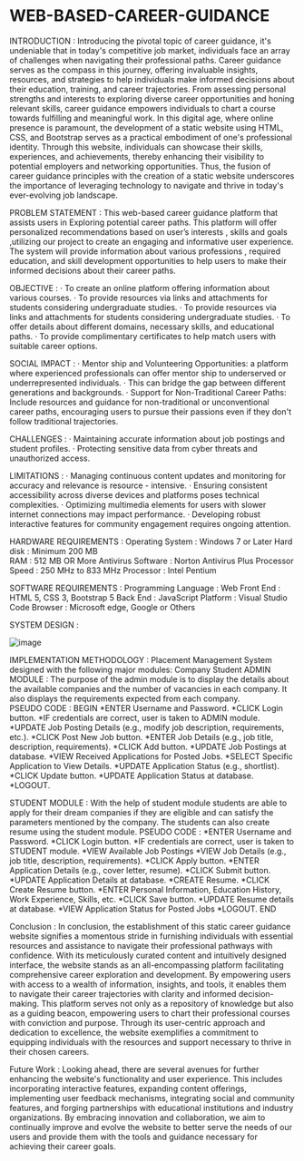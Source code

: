 # WEB-BASED-CAREER-GUIDANCE

INTRODUCTION :
Introducing the pivotal topic of career guidance, it's undeniable that in today's competitive job market, individuals face an array of challenges when navigating their professional paths. Career guidance serves as the compass in this journey, offering invaluable insights, resources, and strategies to help individuals make informed decisions about their education, training, and career trajectories. From assessing personal strengths and interests to exploring diverse career opportunities and honing relevant skills, career guidance empowers individuals to chart a course towards fulfilling and meaningful work. In this digital age, where online presence is paramount, the development of a static website using HTML, CSS, and Bootstrap serves as a practical embodiment of one's professional identity. Through this website, individuals can showcase their skills, experiences, and achievements, thereby enhancing their visibility to potential employers and networking opportunities. Thus, the fusion of career guidance principles with the creation of a static website underscores the importance of leveraging technology to navigate and thrive in today's ever-evolving job landscape.

PROBLEM STATEMENT :
This web-based career guidance platform that assists users in Exploring potential career paths. This platform will offer personalized recommendations based on user’s interests , skills and goals ,utilizing our project to create an engaging and informative user experience. The system will provide information about various professions , required education, and skill development opportunities to help users to make their informed decisions about their career paths.

OBJECTIVE :
· To create an online platform offering information about various courses.
· To provide resources via links and attachments for students considering undergraduate studies.
· To provide resources via links and attachments for students considering undergraduate studies.
· To offer details about different domains, necessary skills, and educational paths.
· To provide complimentary certificates to help match users with suitable career options.

SOCIAL IMPACT :
· Mentor ship and Volunteering Opportunities: a platform where experienced professionals can offer mentor ship to underserved or underrepresented individuals.
· This can bridge the gap between different generations and backgrounds.
· Support for Non-Traditional Career Paths: Include resources and guidance for non-traditional or unconventional career paths, encouraging users to pursue their passions even if they don't follow traditional trajectories.

CHALLENGES :
· Maintaining accurate information about job postings and student profiles.
· Protecting sensitive data from cyber threats and unauthorized access.

LIMITATIONS :
· Managing continuous content updates and monitoring for accuracy and relevance is resource - intensive.
· Ensuring consistent accessibility across diverse devices and platforms poses technical complexities.
· Optimizing multimedia elements for users with slower internet connections may impact performance.
· Developing robust interactive features for community engagement requires ongoing attention.

HARDWARE REQUIREMENTS :
Operating System : Windows 7 or Later 
Hard disk	: Minimum 200 MB  
RAM	: 512 MB OR More 
Antivirus Software : Norton Antivirus Plus 
Processor Speed	: 250 MHz to 833 MHz 
Processor	: Intel Pentium 

SOFTWARE REQUIREMENTS :
Programming Language : Web 
Front End	: HTML 5, CSS 3, Bootstrap 5 
Back End	: JavaScript 
Platform : Visual Studio Code 
Browser : Microsoft edge, Google or Others

SYSTEM DESIGN :

![image](https://github.com/user-attachments/assets/5dfd8d46-50ec-451f-99a2-18c2805f9398)

IMPLEMENTATION METHODOLOGY :
Placement Management System designed with the following major modules: 
Company 
Student 
ADMIN MODULE :
The purpose of the admin module is to display the details about the available companies and the number of vacancies in each company. It also displays the requirements expected from each company.   
PSEUDO CODE : 
      BEGIN 
      *ENTER Username and Password. 
      *CLICK Login button. 
      *IF credentials are correct, user is taken to ADMIN module. 
      *UPDATE Job Posting Details (e.g., modify job description, requirements, etc.). 
      *CLICK Post New Job button. 
      *ENTER Job Details (e.g., job title, description, requirements). 
      *CLICK Add button. 
      *UPDATE Job Postings at database. 
      *VIEW Received Applications for Posted Jobs. 
      *SELECT Specific Application to View Details. 
      *UPDATE Application Status (e.g., shortlist). 
      *CLICK Update button. 
      *UPDATE Application Status at database. 
      *LOGOUT. 

STUDENT MODULE :
With the help of student module students are able to apply for their dream companies if they are eligible and can satisfy the parameters mentioned by the company. The students can also create resume using the student module. 
PSEUDO CODE :
      *ENTER Username and Password. 
      *CLICK Login button. 
      *IF credentials are correct, user is taken to STUDENT module. 
      *VIEW Available Job Postings 
      *VIEW Job Details (e.g., job title, description, requirements). 
      *CLICK Apply button. 
      *ENTER Application Details (e.g., cover letter, resume). 
      *CLICK Submit button. 
      *UPDATE Application Details at database. 
      *CREATE Resume. 
      *CLICK Create Resume button. 
      *ENTER Personal Information, Education History, Work Experience, Skills, etc. 
      *CLICK Save button. 
      *UPDATE Resume details at database. 
      *VIEW Application Status for Posted Jobs 
      *LOGOUT. 
      END 

Conclusion :
In conclusion, the establishment of this static career guidance website signifies a momentous stride in furnishing individuals with essential resources and assistance to navigate their professional pathways with confidence. With its meticulously curated content and intuitively designed interface, the website stands as an all-encompassing platform facilitating comprehensive career exploration and development. By empowering users with access to a wealth of information, insights, and tools, it enables them to navigate their career trajectories with clarity and informed decision-making. This platform serves not only as a repository of knowledge but also as a guiding beacon, empowering users to chart their professional courses with conviction and purpose. Through its user-centric approach and dedication to excellence, the website exemplifies a commitment to equipping individuals with the resources and support necessary to thrive in their chosen careers. 

Future Work :
Looking ahead, there are several avenues for further enhancing the website's functionality and user experience. This includes incorporating interactive features, expanding content offerings, implementing user feedback mechanisms, integrating social and community features, and forging partnerships with educational institutions and industry organizations. By embracing innovation and collaboration, we aim to continually improve and evolve the website to better serve the needs of our users and provide them with the tools and guidance necessary for achieving their career goals. 
